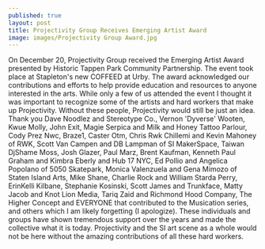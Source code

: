```yaml
---
published: true
layout: post
title: Projectivity Group Receives Emerging Artist Award
image: images/Projectivity Group Award.jpg
---
```

On December 20, Projectivity Group received the Emerging Artist Award presented by Historic Tappen Park Community Partnership. The event took place at Stapleton's new COFFEED at Urby. The award acknowledged our contributions and efforts to help provide education and resources to anyone interested in the arts. While only a few of us attended the event I thought it was important to recognize some of the artists and hard workers that make up Projectivity. Without these people, Projectivity would still be just an idea. Thank you Dave Noodlez and Stereotype Co., Vernon 'Dyverse' Wooten, Kwue Molly, John Exit, Magie Serpica and Milk and Honey Tattoo Parlour, Cody Prez Nwc, Braze1, Caster Otm, Chris Rwk Chillemi and Kevin Mahoney of RWK, Scott Van Campen and DB Lampman of SI MakerSpace, Taiwan DjShame Moss, Josh Glazer, Paul Marz, Brent Kaufman, Kenneth Paul Graham and Kimbra Eberly and Hub 17 NYC, Ed Pollio and Angelica Popolano of 5050 Skatepark, Monica Valenzuela and Gena Mimozo of Staten Island Arts, Mike Shane, Charlie Rock and William Starda Perry, ErinKelli Kilbane, Stephanie Kosinski, Scott James and Trunkface, Matty Jacob and Knot Lion Media, Tariq Zaid and Richmond Hood Company, The Higher Concept and EVERYONE that contributed to the Musication series, and others which I am likely forgetting (I apologize). These individuals and groups have shown tremendous support over the years and made the collective what it is today. Projectivity and the SI art scene as a whole would not be here without the amazing contributions of all these hard workers.

